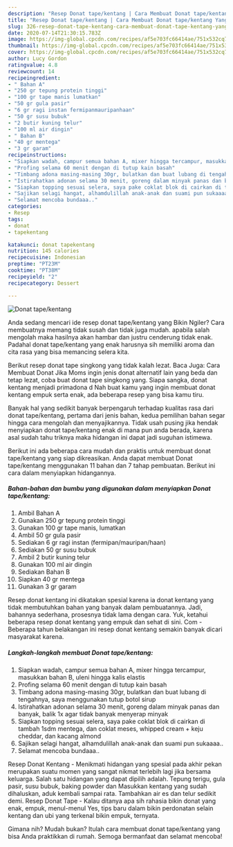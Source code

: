 ```yaml
---
description: "Resep Donat tape/kentang | Cara Membuat Donat tape/kentang Yang Sedap"
title: "Resep Donat tape/kentang | Cara Membuat Donat tape/kentang Yang Sedap"
slug: 326-resep-donat-tape-kentang-cara-membuat-donat-tape-kentang-yang-sedap
date: 2020-07-14T21:30:15.783Z
image: https://img-global.cpcdn.com/recipes/af5e703fc66414ae/751x532cq70/donat-tapekentang-foto-resep-utama.jpg
thumbnail: https://img-global.cpcdn.com/recipes/af5e703fc66414ae/751x532cq70/donat-tapekentang-foto-resep-utama.jpg
cover: https://img-global.cpcdn.com/recipes/af5e703fc66414ae/751x532cq70/donat-tapekentang-foto-resep-utama.jpg
author: Lucy Gordon
ratingvalue: 4.8
reviewcount: 14
recipeingredient:
- " Bahan A"
- "250 gr tepung protein tinggi"
- "100 gr tape manis lumatkan"
- "50 gr gula pasir"
- "6 gr ragi instan fermipanmauripanhaan"
- "50 gr susu bubuk"
- "2 butir kuning telur"
- "100 ml air dingin"
- " Bahan B"
- "40 gr mentega"
- "3 gr garam"
recipeinstructions:
- "Siapkan wadah, campur semua bahan A, mixer hingga tercampur, masukkan bahan B, uleni hingga kalis elastis"
- "Profing selama 60 menit dengan di tutup kain basah"
- "Timbang adona masing-masing 30gr, bulatkan dan buat lubang di tengahnya, saya menggunakan tutup botol sirup"
- "Istirahatkan adonan selama 30 menit, goreng dalam minyak panas dan banyak, balik 1x agar tidak banyak menyerap minyak"
- "Siapkan topping sesuai selera, saya pake coklat blok di cairkan di tambah 1sdm mentega, dan coklat meses, whipped cream + keju cheddar, dan kacang almond"
- "Sajikan selagi hangat, alhamdulillah anak-anak dan suami pun sukaaaa.."
- "Selamat mencoba bundaaa.."
categories:
- Resep
tags:
- donat
- tapekentang

katakunci: donat tapekentang 
nutrition: 145 calories
recipecuisine: Indonesian
preptime: "PT23M"
cooktime: "PT38M"
recipeyield: "2"
recipecategory: Dessert

---
```



![Donat tape/kentang](https://img-global.cpcdn.com/recipes/af5e703fc66414ae/751x532cq70/donat-tapekentang-foto-resep-utama.jpg)

Anda sedang mencari ide resep donat tape/kentang yang Bikin Ngiler? Cara membuatnya memang tidak susah dan tidak juga mudah. apabila salah mengolah maka hasilnya akan hambar dan justru cenderung tidak enak. Padahal donat tape/kentang yang enak harusnya sih memiliki aroma dan cita rasa yang bisa memancing selera kita.

Berikut resep donat tape singkong yang tidak kalah lezat. Baca Juga: Cara Membuat Donat Jika Moms ingin jenis donat alternatif lain yang beda dan tetap lezat, coba buat donat tape singkong yang. Siapa sangka, donat kentang menjadi primadona d Nah buat kamu yang ingin membuat donat kentang empuk serta enak, ada beberapa resep yang bisa kamu tiru.

Banyak hal yang sedikit banyak berpengaruh terhadap kualitas rasa dari donat tape/kentang, pertama dari jenis bahan, kedua pemilihan bahan segar hingga cara mengolah dan menyajikannya. Tidak usah pusing jika hendak menyiapkan donat tape/kentang enak di mana pun anda berada, karena asal sudah tahu triknya maka hidangan ini dapat jadi suguhan istimewa.


Berikut ini ada beberapa cara mudah dan praktis untuk membuat donat tape/kentang yang siap dikreasikan. Anda dapat membuat Donat tape/kentang menggunakan 11 bahan dan 7 tahap pembuatan. Berikut ini cara dalam menyiapkan hidangannya.

<!--inarticleads1-->

##### Bahan-bahan dan bumbu yang digunakan dalam menyiapkan Donat tape/kentang:

1. Ambil  Bahan A
1. Gunakan 250 gr tepung protein tinggi
1. Gunakan 100 gr tape manis, lumatkan
1. Ambil 50 gr gula pasir
1. Sediakan 6 gr ragi instan (fermipan/mauripan/haan)
1. Sediakan 50 gr susu bubuk
1. Ambil 2 butir kuning telur
1. Gunakan 100 ml air dingin
1. Sediakan  Bahan B
1. Siapkan 40 gr mentega
1. Gunakan 3 gr garam


Resep donat kentang ini dikatakan spesial karena ia donat kentang yang tidak membutuhkan bahan yang banyak dalam pembuatannya. Jadi, bahannya sederhana, prosesnya tidak lama dengan cara. Yuk, ketahui beberapa resep donat kentang yang empuk dan sehat di sini. Com - Beberapa tahun belakangan ini resep donat kentang semakin banyak dicari masyarakat karena. 

<!--inarticleads2-->

##### Langkah-langkah membuat Donat tape/kentang:

1. Siapkan wadah, campur semua bahan A, mixer hingga tercampur, masukkan bahan B, uleni hingga kalis elastis
1. Profing selama 60 menit dengan di tutup kain basah
1. Timbang adona masing-masing 30gr, bulatkan dan buat lubang di tengahnya, saya menggunakan tutup botol sirup
1. Istirahatkan adonan selama 30 menit, goreng dalam minyak panas dan banyak, balik 1x agar tidak banyak menyerap minyak
1. Siapkan topping sesuai selera, saya pake coklat blok di cairkan di tambah 1sdm mentega, dan coklat meses, whipped cream + keju cheddar, dan kacang almond
1. Sajikan selagi hangat, alhamdulillah anak-anak dan suami pun sukaaaa..
1. Selamat mencoba bundaaa..


Resep Donat Kentang - Menikmati hidangan yang spesial pada akhir pekan merupakan suatu momen yang sangat nikmat terlebih lagi jika bersama keluarga. Salah satu hidangan yang dapat dipilih adalah. Tepung terigu, gula pasir, susu bubuk, baking powder dan Masukkan kentang yang sudah dihaluskan, aduk kembali sampai rata. Tambahkan air es dan telur sedikit demi. Resep Donat Tape - Kalau ditanya apa sih rahasia bikin donat yang enak, empuk, menul-menul Yes, tips baru dalam bikin perdonatan selain kentang dan ubi yang terkenal bikin empuk, ternyata. 

Gimana nih? Mudah bukan? Itulah cara membuat donat tape/kentang yang bisa Anda praktikkan di rumah. Semoga bermanfaat dan selamat mencoba!
